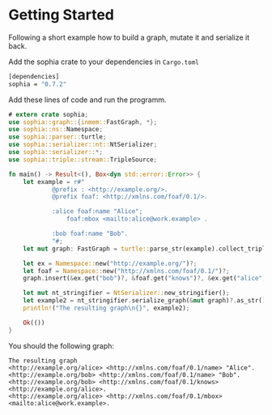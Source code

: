 # Getting Started

Following a short example how to build a graph, mutate it and serialize it back.


Add the sophia crate to your dependencies in `Cargo.toml`
```bash
[dependencies]
sophia = "0.7.2"
```


Add these lines of code and run the programm.
```rust
# extern crate sophia;
use sophia::graph::{inmem::FastGraph, *};
use sophia::ns::Namespace;
use sophia::parser::turtle;
use sophia::serializer::nt::NtSerializer;
use sophia::serializer::*;
use sophia::triple::stream::TripleSource;

fn main() -> Result<(), Box<dyn std::error::Error>> {
    let example = r#"
            @prefix : <http://example.org/>.
            @prefix foaf: <http://xmlns.com/foaf/0.1/>.

            :alice foaf:name "Alice";
                foaf:mbox <mailto:alice@work.example> .

            :bob foaf:name "Bob".
            "#;
    let mut graph: FastGraph = turtle::parse_str(example).collect_triples()?;

    let ex = Namespace::new("http://example.org/")?;
    let foaf = Namespace::new("http://xmlns.com/foaf/0.1/")?;
    graph.insert(&ex.get("bob")?, &foaf.get("knows")?, &ex.get("alice")?)?;

    let mut nt_stringifier = NtSerializer::new_stringifier();
    let example2 = nt_stringifier.serialize_graph(&mut graph)?.as_str();
    println!("The resulting graph\n{}", example2);

    Ok(())
}
```

You should the following graph:
```text
The resulting graph
<http://example.org/alice> <http://xmlns.com/foaf/0.1/name> "Alice".
<http://example.org/bob> <http://xmlns.com/foaf/0.1/name> "Bob".
<http://example.org/bob> <http://xmlns.com/foaf/0.1/knows> <http://example.org/alice>.
<http://example.org/alice> <http://xmlns.com/foaf/0.1/mbox> <mailto:alice@work.example>.
```